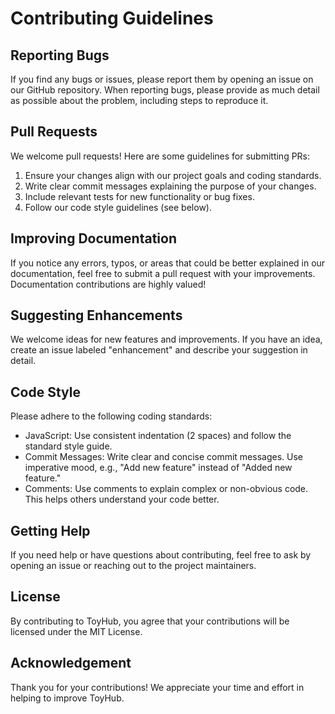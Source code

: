 # Contributing Guidelines

## Reporting Bugs

If you find any bugs or issues, please report them by opening an issue on our GitHub repository. When reporting bugs, please provide as much detail as possible about the problem, including steps to reproduce it.

## Pull Requests

We welcome pull requests! Here are some guidelines for submitting PRs:

1. Ensure your changes align with our project goals and coding standards.
2. Write clear commit messages explaining the purpose of your changes.
3. Include relevant tests for new functionality or bug fixes.
4. Follow our code style guidelines (see below).

## Improving Documentation

If you notice any errors, typos, or areas that could be better explained in our documentation, feel free to submit a pull request with your improvements. Documentation contributions are highly valued!

## Suggesting Enhancements

We welcome ideas for new features and improvements. If you have an idea, create an issue labeled "enhancement" and describe your suggestion in detail.

## Code Style

Please adhere to the following coding standards:

- JavaScript: Use consistent indentation (2 spaces) and follow the standard style guide.
- Commit Messages: Write clear and concise commit messages. Use imperative mood, e.g., "Add new feature" instead of "Added new feature."
- Comments: Use comments to explain complex or non-obvious code. This helps others understand your code better.

## Getting Help

If you need help or have questions about contributing, feel free to ask by opening an issue or reaching out to the project maintainers.

## License

By contributing to ToyHub, you agree that your contributions will be licensed under the MIT License.

## Acknowledgement

Thank you for your contributions! We appreciate your time and effort in helping to improve ToyHub.
